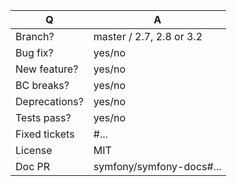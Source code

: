 | Q             | A
| ------------- | ---
| Branch?       | master / 2.7, 2.8 or 3.2 <!--see comment below-->
| Bug fix?      | yes/no
| New feature?  | yes/no
| BC breaks?    | yes/no
| Deprecations? | yes/no
| Tests pass?   | yes/no
| Fixed tickets | #... <!-- #-prefixed issue number(s), if any -->
| License       | MIT
| Doc PR        | symfony/symfony-docs#... <!--highly recommended for new features-->

<!--
- Bug fixes must be submitted against the lowest branch where they apply
  (lowest branches are regularly merged to upper ones so they get the fixes too).
- Features and deprecations must be submitted against the master branch.
- Please fill in this template according to the PR you're about to submit.
- Replace this comment by a description of what your PR is solving.
-->

